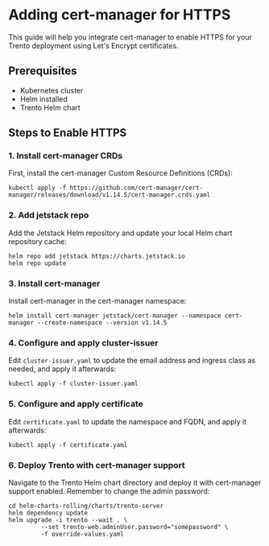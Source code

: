 # Adding cert-manager for HTTPS
This guide will help you integrate cert-manager to enable HTTPS for your Trento deployment using Let's Encrypt certificates.

## Prerequisites
- Kubernetes cluster
- Helm installed
- Trento Helm chart

## Steps to Enable HTTPS

### 1. Install cert-manager CRDs
First, install the cert-manager Custom Resource Definitions (CRDs):
```
kubectl apply -f https://github.com/cert-manager/cert-manager/releases/download/v1.14.5/cert-manager.crds.yaml
```

### 2. Add jetstack repo
Add the Jetstack Helm repository and update your local Helm chart repository cache:
```
helm repo add jetstack https://charts.jetstack.io
helm repo update

```
### 3. Install cert-manager
Install cert-manager in the cert-manager namespace:
```
helm install cert-manager jetstack/cert-manager --namespace cert-manager --create-namespace --version v1.14.5
```

### 4. Configure and apply cluster-issuer
Edit `cluster-issuer.yaml` to update the email address and ingress class as needed, and apply it afterwards:
```
kubectl apply -f cluster-issuer.yaml
```

### 5. Configure and apply certificate
Edit `certificate.yaml` to update the namespace and FQDN, and apply it afterwards:
```
kubectl apply -f certificate.yaml
```

### 6. Deploy Trento with cert-manager support
Navigate to the Trento Helm chart directory and deploy it with cert-manager support enabled. Remember to change the admin password:
```
cd helm-charts-rolling/charts/trento-server
helm dependency update
helm upgrade -i trento --wait . \
         --set trento-web.adminUser.password="somepassword" \
         -f override-values.yaml
```
